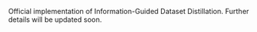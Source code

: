 Official implementation of Information-Guided Dataset Distillation. Further details will be updated soon.
